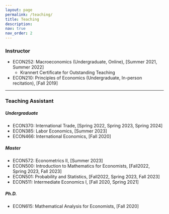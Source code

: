 ```yaml
---
layout: page
permalink: /teaching/
title: Teaching
description: 
nav: true
nav_order: 2
---
```


### Instructor
- ECON252: Macroeconomics (Undergraduate, Online), [Summer 2021, Summer 2022]
    - Krannert Certificate for Outstanding Teaching
- ECON210: Principles of Economics (Undergraduate, In-person recitation), [Fall 2019]

---

### Teaching Assistant

##### Undergraduate
- ECON370: International Trade, [Spring 2022, Spring 2023, Spring 2024]
- ECON385: Labor Economics, [Summer 2023]
- ECON466: International Economics, [Fall 2020]

##### Master
- ECON572: Econometrics II, [Summer 2023]
- ECON500: Introduction to Mathematics for Economists, [Fall2022, Spring 2023, Fall 2023]
- ECON501: Probability and Statistics, [Fall2022, Spring 2023, Fall 2023]
- ECON511: Intermediate Economics I, [Fall 2020, Spring 2021]

##### Ph.D.
- ECON615: Mathematical Analysis for Economists, [Fall 2020]

